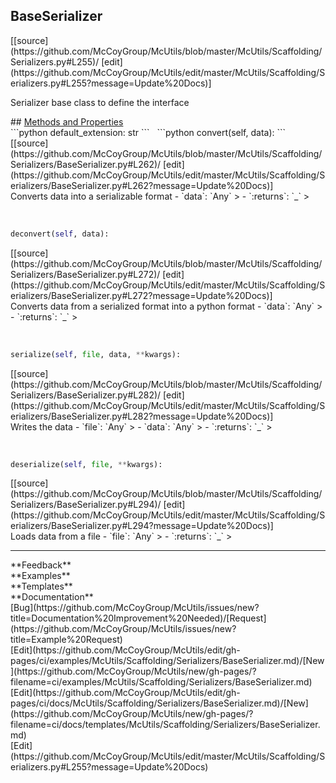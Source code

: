 ## <a id="McUtils.McUtils.Scaffolding.Serializers.BaseSerializer">BaseSerializer</a> 

<div class="docs-source-link" markdown="1">
[[source](https://github.com/McCoyGroup/McUtils/blob/master/McUtils/Scaffolding/Serializers.py#L255)/
[edit](https://github.com/McCoyGroup/McUtils/edit/master/McUtils/Scaffolding/Serializers.py#L255?message=Update%20Docs)]
</div>

Serializer base class to define the interface







<div class="collapsible-section">
 <div class="collapsible-section collapsible-section-header" markdown="1">
## <a class="collapse-link" data-toggle="collapse" href="#methods" markdown="1"> Methods and Properties</a> <a class="float-right" data-toggle="collapse" href="#methods"><i class="fa fa-chevron-down"></i></a>
 </div>
 <div class="collapsible-section collapsible-section-body collapse show" id="methods" markdown="1">
 ```python
default_extension: str
```
<a id="McUtils.McUtils.Scaffolding.Serializers.BaseSerializer.convert" class="docs-object-method">&nbsp;</a> 
```python
convert(self, data): 
```
<div class="docs-source-link" markdown="1">
[[source](https://github.com/McCoyGroup/McUtils/blob/master/McUtils/Scaffolding/Serializers/BaseSerializer.py#L262)/
[edit](https://github.com/McCoyGroup/McUtils/edit/master/McUtils/Scaffolding/Serializers/BaseSerializer.py#L262?message=Update%20Docs)]
</div>
Converts data into a serializable format
  - `data`: `Any`
    > 
  - `:returns`: `_`
    >


<a id="McUtils.McUtils.Scaffolding.Serializers.BaseSerializer.deconvert" class="docs-object-method">&nbsp;</a> 
```python
deconvert(self, data): 
```
<div class="docs-source-link" markdown="1">
[[source](https://github.com/McCoyGroup/McUtils/blob/master/McUtils/Scaffolding/Serializers/BaseSerializer.py#L272)/
[edit](https://github.com/McCoyGroup/McUtils/edit/master/McUtils/Scaffolding/Serializers/BaseSerializer.py#L272?message=Update%20Docs)]
</div>
Converts data from a serialized format into a python format
  - `data`: `Any`
    > 
  - `:returns`: `_`
    >


<a id="McUtils.McUtils.Scaffolding.Serializers.BaseSerializer.serialize" class="docs-object-method">&nbsp;</a> 
```python
serialize(self, file, data, **kwargs): 
```
<div class="docs-source-link" markdown="1">
[[source](https://github.com/McCoyGroup/McUtils/blob/master/McUtils/Scaffolding/Serializers/BaseSerializer.py#L282)/
[edit](https://github.com/McCoyGroup/McUtils/edit/master/McUtils/Scaffolding/Serializers/BaseSerializer.py#L282?message=Update%20Docs)]
</div>
Writes the data
  - `file`: `Any`
    > 
  - `data`: `Any`
    > 
  - `:returns`: `_`
    >


<a id="McUtils.McUtils.Scaffolding.Serializers.BaseSerializer.deserialize" class="docs-object-method">&nbsp;</a> 
```python
deserialize(self, file, **kwargs): 
```
<div class="docs-source-link" markdown="1">
[[source](https://github.com/McCoyGroup/McUtils/blob/master/McUtils/Scaffolding/Serializers/BaseSerializer.py#L294)/
[edit](https://github.com/McCoyGroup/McUtils/edit/master/McUtils/Scaffolding/Serializers/BaseSerializer.py#L294?message=Update%20Docs)]
</div>
Loads data from a file
  - `file`: `Any`
    > 
  - `:returns`: `_`
    >
 </div>
</div>












---


<div markdown="1" class="text-secondary">
<div class="container">
  <div class="row">
   <div class="col" markdown="1">
**Feedback**   
</div>
   <div class="col" markdown="1">
**Examples**   
</div>
   <div class="col" markdown="1">
**Templates**   
</div>
   <div class="col" markdown="1">
**Documentation**   
</div>
   <div class="col" markdown="1">
   
</div>
   <div class="col" markdown="1">
   
</div>
   <div class="col" markdown="1">
   
</div>
</div>
  <div class="row">
   <div class="col" markdown="1">
[Bug](https://github.com/McCoyGroup/McUtils/issues/new?title=Documentation%20Improvement%20Needed)/[Request](https://github.com/McCoyGroup/McUtils/issues/new?title=Example%20Request)   
</div>
   <div class="col" markdown="1">
[Edit](https://github.com/McCoyGroup/McUtils/edit/gh-pages/ci/examples/McUtils/Scaffolding/Serializers/BaseSerializer.md)/[New](https://github.com/McCoyGroup/McUtils/new/gh-pages/?filename=ci/examples/McUtils/Scaffolding/Serializers/BaseSerializer.md)   
</div>
   <div class="col" markdown="1">
[Edit](https://github.com/McCoyGroup/McUtils/edit/gh-pages/ci/docs/McUtils/Scaffolding/Serializers/BaseSerializer.md)/[New](https://github.com/McCoyGroup/McUtils/new/gh-pages/?filename=ci/docs/templates/McUtils/Scaffolding/Serializers/BaseSerializer.md)   
</div>
   <div class="col" markdown="1">
[Edit](https://github.com/McCoyGroup/McUtils/edit/master/McUtils/Scaffolding/Serializers.py#L255?message=Update%20Docs)   
</div>
   <div class="col" markdown="1">
   
</div>
   <div class="col" markdown="1">
   
</div>
   <div class="col" markdown="1">
   
</div>
</div>
</div>
</div>